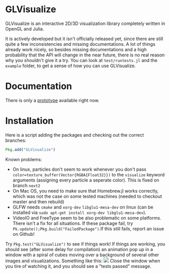 # GLVisualize

GLVisualize is an interactive 2D/3D visualization library completely written in OpenGL and Julia.

It is actively developed but it isn't officially released yet, since there are still quite a few
inconsistencies and missing documentations.
A lot of things already work nicely, so besides missing documentations and a high probability that the API will change in the near future, there is no real reason why you shouldn't give it a try.
You can look at `test/runtests.jl` and the `example` folder, to get a sense of how you can use GLVisualize.

# Documentation

There is only a [prototype](http://simondanisch.github.io/) available right now.


# Installation

Here is a script adding the packages and checking out the correct branches:

```Julia
Pkg.add("GLVisualize")
```


Known problems:
- On linux, particles don't seem to work whenever you don't pass `color=texture_buffer(Vector{RGBA{Float32}})` to the `visualize` keyword arguments (assigning every particle a seperate color). This is fixed on branch `next2`
- On Mac OS, you need to make sure that Homebrew.jl works correctly, which was not the case on some tested machines (needed to checkout master and then rebuild)
- GLFW needs `cmake` and `xorg-dev` `libglu1-mesa-dev` on linux (can be installed via `sudo apt-get install xorg-dev libglu1-mesa-dev`).
- VideoIO and FreeType seem to be also problematic on some platforms. There isn't a fix for all situations. If these package fail, try `Pk.update();Pkg.build("FailedPackage")`.If this still fails, report an issue on Github!

Try `Pkg.test("GLVisualize")` to see if things work! If things are working, you should see (after some delay for compilation) an animation pop up in a window with a spiral of cubes moving over a background of several other images and visualizations. Something like this:
![](https://github.com/JuliaGL/GLVisualize.jl/blob/master/docs/testsuite.gif?raw=true)
Close the window when you tire of watching it, and you should see a "tests passed" message.
